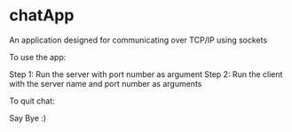 # chatApp
An application designed for communicating over TCP/IP using sockets

To use the app:

Step 1: Run the server with port number as argument
Step 2: Run the client with the server name and port number as arguments

To quit chat:

Say Bye :)
